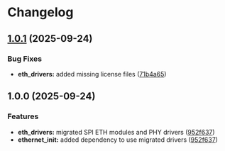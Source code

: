 # Changelog

## [1.0.1](https://github.com/espressif/esp-eth-drivers/compare/rtl8201@v1.0.0...rtl8201@v1.0.1) (2025-09-24)


### Bug Fixes

* **eth_drivers:** added missing license files ([71b4a65](https://github.com/espressif/esp-eth-drivers/commit/71b4a6505fbcabdbd878c305862b1c15d1126adf))

## 1.0.0 (2025-09-24)


### Features

* **eth_drivers:** migrated SPI ETH modules and PHY drivers ([952f637](https://github.com/espressif/esp-eth-drivers/commit/952f63745074569d5b27e4d44263c9055cb6fb64))
* **ethernet_init:** added dependency to use migrated drivers ([952f637](https://github.com/espressif/esp-eth-drivers/commit/952f63745074569d5b27e4d44263c9055cb6fb64))
